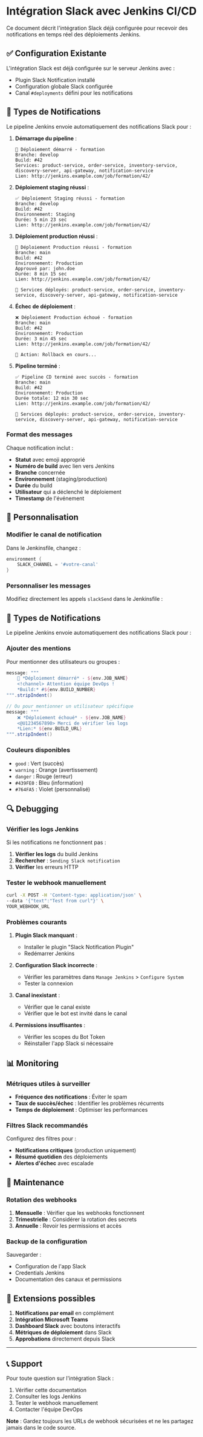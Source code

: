 # Intégration Slack avec Jenkins CI/CD

Ce document décrit l'intégration Slack déjà configurée pour recevoir des notifications en temps réel des déploiements Jenkins.

## ✅ Configuration Existante

L'intégration Slack est déjà configurée sur le serveur Jenkins avec :
- Plugin Slack Notification installé
- Configuration globale Slack configurée
- Canal `#deployments` défini pour les notifications

## 📢 Types de Notifications

Le pipeline Jenkins envoie automatiquement des notifications Slack pour :

1. **Démarrage du pipeline** :
   ```
   🚀 Déploiement démarré - formation
   Branche: develop
   Build: #42
   Services: product-service, order-service, inventory-service, discovery-server, api-gateway, notification-service
   Lien: http://jenkins.example.com/job/formation/42/
   ```

2. **Déploiement staging réussi** :
   ```
   ✅ Déploiement Staging réussi - formation
   Branche: develop
   Build: #42
   Environnement: Staging
   Durée: 5 min 23 sec
   Lien: http://jenkins.example.com/job/formation/42/
   ```

3. **Déploiement production réussi** :
   ```
   🎉 Déploiement Production réussi - formation
   Branche: main
   Build: #42
   Environnement: Production
   Approuvé par: john.doe
   Durée: 8 min 15 sec
   Lien: http://jenkins.example.com/job/formation/42/
   
   🚀 Services déployés: product-service, order-service, inventory-service, discovery-server, api-gateway, notification-service
   ```

4. **Échec de déploiement** :
   ```
   ❌ Déploiement Production échoué - formation
   Branche: main
   Build: #42
   Environnement: Production
   Durée: 3 min 45 sec
   Lien: http://jenkins.example.com/job/formation/42/
   
   🔄 Action: Rollback en cours...
   ```

5. **Pipeline terminé** :
   ```
   ✅ Pipeline CD terminé avec succès - formation
   Branche: main
   Build: #42
   Environnement: Production
   Durée totale: 12 min 30 sec
   Lien: http://jenkins.example.com/job/formation/42/
   
   🎯 Services déployés: product-service, order-service, inventory-service, discovery-server, api-gateway, notification-service
   ```

### Format des messages

Chaque notification inclut :
- **Statut** avec emoji approprié
- **Numéro de build** avec lien vers Jenkins
- **Branche** concernée
- **Environnement** (staging/production)
- **Durée** du build
- **Utilisateur** qui a déclenché le déploiement
- **Timestamp** de l'événement

## 🎨 Personnalisation

### Modifier le canal de notification

Dans le Jenkinsfile, changez :
```groovy
environment {
    SLACK_CHANNEL = '#votre-canal'
}
```

### Personnaliser les messages

Modifiez directement les appels `slackSend` dans le Jenkinsfile :

## 📢 Types de Notifications

Le pipeline Jenkins envoie automatiquement des notifications Slack pour :

### Ajouter des mentions

Pour mentionner des utilisateurs ou groupes :
```groovy
message: """
    🚀 *Déploiement démarré* - ${env.JOB_NAME}
    <!channel> Attention équipe DevOps !
    *Build:* #${env.BUILD_NUMBER}
""".stripIndent()

// Ou pour mentionner un utilisateur spécifique
message: """
    ❌ *Déploiement échoué* - ${env.JOB_NAME}
    <@U1234567890> Merci de vérifier les logs
    *Lien:* ${env.BUILD_URL}
""".stripIndent()
```

### Couleurs disponibles

- `good` : Vert (succès)
- `warning` : Orange (avertissement)  
- `danger` : Rouge (erreur)
- `#439FE0` : Bleu (information)
- `#764FA5` : Violet (personnalisé)

## 🔍 Debugging

### Vérifier les logs Jenkins

Si les notifications ne fonctionnent pas :

1. **Vérifier les logs** du build Jenkins
2. **Rechercher** : `Sending Slack notification`
3. **Vérifier** les erreurs HTTP

### Tester le webhook manuellement

```bash
curl -X POST -H 'Content-type: application/json' \
--data '{"text":"Test from curl"}' \
YOUR_WEBHOOK_URL
```

### Problèmes courants

1. **Plugin Slack manquant** :
   - Installer le plugin "Slack Notification Plugin"
   - Redémarrer Jenkins

2. **Configuration Slack incorrecte** :
   - Vérifier les paramètres dans `Manage Jenkins` > `Configure System`
   - Tester la connexion

3. **Canal inexistant** :
   - Vérifier que le canal existe
   - Vérifier que le bot est invité dans le canal

4. **Permissions insuffisantes** :
   - Vérifier les scopes du Bot Token
   - Réinstaller l'app Slack si nécessaire

## 📊 Monitoring

### Métriques utiles à surveiller

- **Fréquence des notifications** : Éviter le spam
- **Taux de succès/échec** : Identifier les problèmes récurrents
- **Temps de déploiement** : Optimiser les performances

### Filtres Slack recommandés

Configurez des filtres pour :
- **Notifications critiques** (production uniquement)
- **Résumé quotidien** des déploiements
- **Alertes d'échec** avec escalade

## 🔄 Maintenance

### Rotation des webhooks

1. **Mensuelle** : Vérifier que les webhooks fonctionnent
2. **Trimestrielle** : Considérer la rotation des secrets
3. **Annuelle** : Revoir les permissions et accès

### Backup de la configuration

Sauvegarder :
- Configuration de l'app Slack
- Credentials Jenkins
- Documentation des canaux et permissions

## 🚀 Extensions possibles

1. **Notifications par email** en complément
2. **Intégration Microsoft Teams**
3. **Dashboard Slack** avec boutons interactifs
4. **Métriques de déploiement** dans Slack
5. **Approbations** directement depuis Slack

---

## 📞 Support

Pour toute question sur l'intégration Slack :
1. Vérifier cette documentation
2. Consulter les logs Jenkins
3. Tester le webhook manuellement
4. Contacter l'équipe DevOps

**Note** : Gardez toujours les URLs de webhook sécurisées et ne les partagez jamais dans le code source.